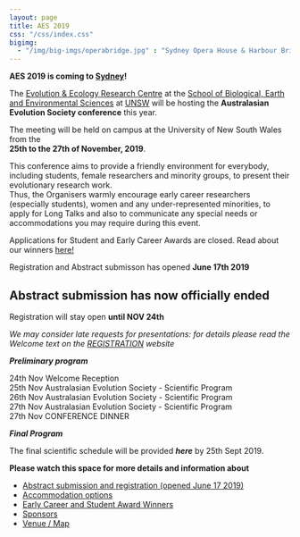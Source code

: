 ```yaml
---
layout: page
title: AES 2019
css: "/css/index.css"
bigimg:
  - "/img/big-imgs/operabridge.jpg" : "Sydney Opera House & Harbour Bridge"
---
```



**AES 2019 is coming to [Sydney](https://www.sydney.com/)!**

The [Evolution & Ecology Research Centre](http://www.eerc.unsw.edu.au/) at the [School of Biological, Earth and Environmental Sciences](https://www.bees.unsw.edu.au/)  at [UNSW](https://www.unsw.edu.au/) will be hosting the **Australasian Evolution Society conference** this year. 

The meeting will be held on campus at the University of New South Wales from the  
**25th to the 27th of November, 2019**.

This conference aims to provide a friendly environment for everybody, including students, female researchers and minority groups, to present their evolutionary research work.   
Thus, the Organisers warmly encourage early career researchers (especially students), women and any under-represented minorities, to apply for Long Talks and also to communicate any special needs or accommodations you may require during this event.   

Applications for Student and Early Career Awards are closed. Read about our winners [here!](http://ausevo.com/2019-08-08-AES_Award_Winners/)   

Registration and Abstract submisson has opened **June 17th 2019**   

## Abstract submission has now officially ended      
Registration will stay open **until NOV 24th**   

*We may consider late requests for presentations: for details please read the Welcome text on the [REGISTRATION](https://aes.corsizio.com/c/5cee085f0c0f597e06f7e964) website*  
   
   
***Preliminary program***  

  24th Nov Welcome Reception  
  25th Nov Australasian Evolution Society - Scientific Program  
  26th Nov Australasian Evolution Society - Scientific Program  
  27th Nov Australasian Evolution Society - Scientific Program  
  27th Nov CONFERENCE DINNER  
  

***Final Program***

The final scientific schedule will be provided ***here*** by 25th Sept 2019.


**Please watch this space for more details and information about**   

- [Abstract submission and registration (opened June 17 2019)](http://ausevo.com/registration/)
- [Accommodation options](http://ausevo.com/accommodation/)
- [Early Career and Student Award Winners](http://ausevo.com/2019-08-08-AES_Award_Winners/)
- [Sponsors](http://ausevo.com/sponsors/)
- [Venue / Map](http://ausevo.com/map/)
